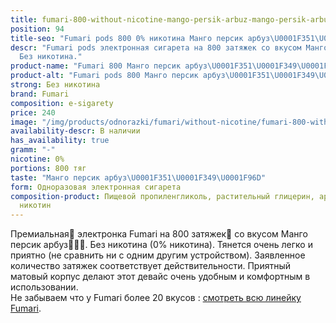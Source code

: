 ```yaml
---
title: fumari-800-without-nicotine-mango-persik-arbuz-mango-persik-arbuz
position: 94
title-seo: "Fumari pods 800 0% никотина Манго персик арбуз\U0001F351\U0001F349\U0001F96D"
descr: "Fumari pods электронная сигарета на 800 затяжек со вкусом Манго персик арбуз\U0001F351\U0001F349\U0001F96D.
  Без никотина."
product-name: "Fumari 800 Манго персик арбуз\U0001F351\U0001F349\U0001F96D 0%"
product-alt: "Fumari pods 800 Манго персик арбуз\U0001F351\U0001F349\U0001F96D"
strong: Без никотина
brand: Fumari
composition: e-sigarety
price: 240
image: "/img/products/odnorazki/fumari/without-nicotine/fumari-800-without-nicotine-mango-persik-arbuz.png"
availability-descr: В наличии
has_availability: true
gramm: "-"
nicotine: 0%
portions: 800 тяг
taste: "Манго персик арбуз\U0001F351\U0001F349\U0001F96D"
form: Одноразовая электронная сигарета
composition-product: Пищевой пропиленгликоль, растительный глицерин, ароматизатор,
  никотин
---
```


Премиальная🥇 электронка Fumari на 800 затяжек💨 со вкусом Манго персик арбуз🍑🍉🥭. Без никотина (0% никотина). Тянется очень легко и приятно (не сравнить ни с одним другим устройством). Заявленное количество затяжек соответствует действительности. Приятный матовый корпус делают этот девайс очень удобным и комфортным в использовании.<br>
Не забываем что у Fumari более 20 вкусов : [смотреть всю линейку Fumari](/fumari).